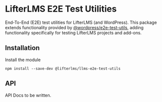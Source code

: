 LifterLMS E2E Test Utilities
============================

End-To-End (E2E) test utilities for LifterLMS (and WordPress). This package extends functionality provided by [@wordpress/e2e-test-utils](https://github.com/WordPress/gutenberg/tree/master/packages/e2e-test-utils), adding functionality specifically for testing LifterLMS projects and add-ons.

## Installation

Install the module

```
npm install --save-dev @lifterlms/llms-e2e-test-utils
```

## API

API Docs to be written.
